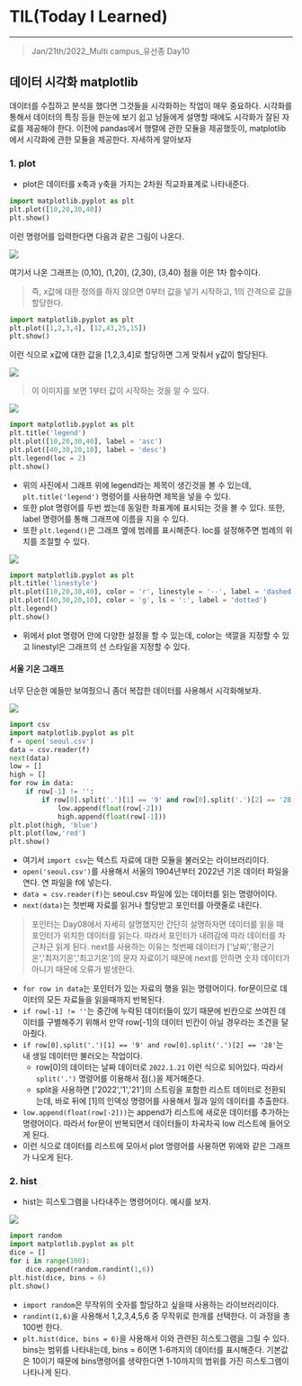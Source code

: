 # TIL(Today I Learned)

___

> Jan/21th/2022_Multi campus_유선종 Day10
## 데이터 시각화 matplotlib
데이터를 수집하고 분석을 했다면 그것들을 시각화하는 작업이 매우 중요하다. 시각화를 통해서 데이터의 특징 등을 한눈에 보기 쉽고 남들에게 설명할 때에도 시각화가 잘된 자료를 제공해야 한다.   이전에 pandas에서 행렬에 관한 모듈을 제공했듯이, matplotlib에서 시각화에 관한 모듈을 제공한다. 자세하게 알아보자

### 1. plot
- plot은 데이터를 x축과 y축을 가지는 2차원 직교좌표계로 나타내준다.
```python
import matplotlib.pyplot as plt
plt.plot([10,20,30,40])
plt.show()
```
이런 명령어를 입력한다면 다음과 같은 그림이 나온다.

<img src="https://user-images.githubusercontent.com/97590480/150542876-f736a41c-8960-4abb-b880-4a82d543a641.png">

여기서 나온 그래프는 (0,10), (1,20), (2,30), (3,40) 점을 이은 1차 함수이다.
> 즉, x값에 대한 정의를 하지 않으면 0부터 값을 넣기 시작하고, 1의 간격으로 값을 할당한다.

```python
import matplotlib.pyplot as plt
plt.plot([1,2,3,4], [12,43,25,15])
plt.show()
```
이런 식으로 x값에 대한 값을 [1,2,3,4]로 할당하면 그게 맞춰서 y값이 할당된다.

<img src="https://user-images.githubusercontent.com/97590480/150543438-0c38d51a-3652-41d1-8097-2d67d61dc1fc.png">

> 이 이미지를 보면 1부터 값이 시작하는 것을 알 수 있다.

<img src="https://user-images.githubusercontent.com/97590480/150543663-60b948ef-fd20-4b63-983d-9ac212b90e50.png">

```python
import matplotlib.pyplot as plt
plt.title('legend')
plt.plot([10,20,30,40], label = 'asc')
plt.plot([40,30,20,10], label = 'desc')
plt.legend(loc = 2)
plt.show()
```
- 위의 사진에서 그래프 위에 legend라는 제목이 생긴것을 볼 수 있는데, `plt.title('legend')` 명령어를 사용하면 제목을 넣을 수 있다.
- 또한 plot 명령어를 두번 썼는데 동일한 좌표계에 표시되는 것을 볼 수 있다. 또한, label 명령어를 통해 그래프에 이름을 지을 수 있다.
- 또한 `plt.legend()`은 그래프 옆에 범례를 표시해준다. loc를 설정해주면 범례의 위치를 조절할 수 있다.

<img src="https://user-images.githubusercontent.com/97590480/150544393-8dd2a0bd-fc63-437d-b993-6b26531bd23d.png">

```python
import matplotlib.pyplot as plt
plt.title('linestyle')
plt.plot([10,20,30,40], color = 'r', linestyle = '--', label = 'dashed')
plt.plot([40,30,20,10], color = 'g', ls = ':', label = 'dotted')
plt.legend()
plt.show()
```

- 위에서 plot 명령어 안에 다양한 설정을 할 수 있는데, color는 색깔을 지정할 수 있고 linestyl은 그래프의 선 스타일을 지정할 수 있다.

#### 서울 기온 그래프
너무 단순한 예들만 보여줬으니 좀더 복잡한 데이터를 사용해서 시각화해보자.

<img src="https://user-images.githubusercontent.com/97590480/150544875-7d1c379d-0d1c-49b8-98c5-0acd4dadd064.png">

```python
import csv
import matplotlib.pyplot as plt
f = open('seoul.csv')
data = csv.reader(f)
next(data)
low = []
high = []
for row in data:
    if row[-1] != '':
        if row[0].split('.')[1] == '9' and row[0].split('.')[2] == '28':
            low.append(float(row[-2]))
            high.append(float(row[-1]))
plt.plot(high, 'blue')
plt.plot(low,'red')
plt.show()
```
- 여기서 `import csv`는 텍스트 자료에 대한 모듈을 불러오는 라이브러리이다.
- `open('seoul.csv')`를 사용해서 서울의 1904년부터 2022년 기온 데이터 파일을 연다. 연 파일을 f에 넣는다.
- `data = csv.reader(f)`는 seoul.csv 파일에 있는 데이터를 읽는 명령어이다.
- `next(data)`는 첫번째 자료를 읽거나 할당받고 포인터를 아랫줄로 내린다.
> 포인터는 Day08에서 자세히 설명했지만 간단히 설명하자면 데이터를 읽을 때 포인터가 위치한 데이터를 읽는다. 따라서 포인터가 내려감에 따라 데이터를 차근차근 읽게 된다. next를 사용하는 이유는 첫번째 데이터가 ['날짜','평균기온','최저기온','최고기온']의 문자 자료이기 때문에 next를 안하면 숫자 데이터가 아니기 때문에 오류가 발생한다.
- `for row in data`는 포인터가 있는 자료의 행을 읽는 명령어이다. for문이므로 데이터의 모든 자료들을 읽을때까지 반복된다.
- `if row[-1] != ''`는 중간에 누락된 데이터들이 있기 때문에 빈칸으로 쓰여진 데이터를 구별해주기 위해서 만약 row[-1]의 데이터 빈칸이 아닐 경우라는 조건을 달아줬다.
- `if row[0].split('.')[1] == '9' and row[0].split('.')[2] == '28'`는 내 생일 데이터만 불러오는 작업이다.
   - row[0]의 데이터는 날짜 데이터로 `2022.1.21` 이런 식으로 되어있다. 따라서 `split('.')` 명령어를 이용해서 점(.)을 제거해준다.
   - split을 사용하면 ['2022','1','21']의 스트링을 포함한 리스트 데이터로 전환되는데, 바로 뒤에 [1]의 인덱싱 명령어를 사용해서 월과 일의 데이터를 추출한다.
- `low.append(float(row[-2]))`는 append가 리스트에 새로운 데이터를 추가하는 명령어이다. 따라서 for문이 반복되면서 데이터들이 차곡차곡 low 리스트에 들어오게 된다.
- 이런 식으로 데이터를 리스트에 모아서 plot 명령어를 사용하면 위에와 같은 그래프가 나오게 된다.

### 2. hist
- hist는 히스토그램을 나타내주는 명령어이다. 예시를 보자.

<img src="https://user-images.githubusercontent.com/97590480/150547220-2406556b-8fbf-484c-87f1-cef1f9c5ab70.png">

```python
import random
import matplotlib.pyplot as plt
dice = []
for i in range(100):
    dice.append(random.randint(1,6))
plt.hist(dice, bins = 6)
plt.show()
```
- `import random`은 무작위의 숫자를 할당하고 싶을때 사용하는 라이브러리이다.
- `randint(1,6)`을 사용해서 1,2,3,4,5,6 중 무작위로 한개를 선택한다. 이 과정을 총 100번 한다.
- `plt.hist(dice, bins = 6)`을 사용해서 이와 관련된 히스토그램을 그릴 수 있다. bins는 범위를 나타내는데, bins = 6이면 1-6까지의 데이터를 표시해준다. 기본값은 10이기 때문에 bins명령어를 생략한다면 1-10까지의 범위를 가진 히스토그램이 나타나게 된다.